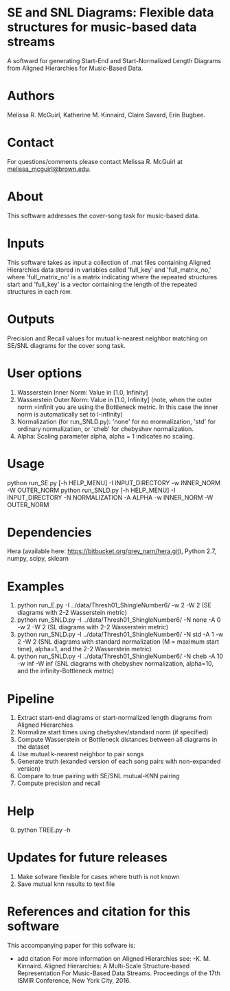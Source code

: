# SE and SNL Diagrams: Flexible  data structures for music-based data streams

A softward for generating Start-End and Start-Normalized Length Diagrams from Aligned Hierarchies  for Music-Based Data. 

# Authors
Melissa R. McGuirl, Katherine M. Kinnaird, Claire Savard, Erin Bugbee.

# Contact
For questions/comments please contact Melissa R. McGuirl at melissa_mcguirl@brown.edu.

# About
This software addresses the cover-song task for music-based data. 

# Inputs
This software takes as input a collection of .mat files containing Aligned Hierarchies data stored in variables called 'full_key' and 'full_matrix_no,' where 'full_matrix_no' is a matrix indicating where the repeated structures start and
'full_key' is a vector containing the length of the repeated structures in each row. 
  
# Outputs
Precision and Recall values for mutual k-nearest neighbor matching on SE/SNL diagrams for the cover song task. 

# User options
  1) Wasserstein Inner Norm: Value in [1.0, Infinity]
  2) Wasserstein Outer Norm: Value in [1.0, Infinity] (note, when the outer norm =infinit you are using the Bottleneck metric. In this case the inner norm is automatically set to l-infinity)
  3) Normalization (for run_SNLD.py): 'none' for no mormalization, 'std' for ordinary normalization, or 'cheb' for chebyshev normalization.
  4) Alpha: Scaling parameter alpha, alpha = 1 indicates no scaling.

# Usage
python run_SE.py [-h HELP_MENU] -I INPUT_DIRECTORY -w INNER_NORM -W OUTER_NORM
python run_SNLD.py [-h HELP_MENU] -I INPUT_DIRECTORY -N NORMALIZATION -A ALPHA -w INNER_NORM -W OUTER_NORM

# Dependencies
Hera (available here: https://bitbucket.org/grey_narn/hera.git), Python 2.7, numpy, scipy, sklearn 

# Examples
  1) python run_E.py -I ../data/Thresh01_ShingleNumber6/ -w 2 -W 2  (SE diagrams with 2-2 Wasserstein metric)
  2) python run_SNLD.py -I ../data/Thresh01_ShingleNumber6/ -N none -A 0 -w 2 -W 2  (SL diagrams with 2-2 Wasserstein metric)
  3) python run_SNLD.py -I ../data/Thresh01_ShingleNumber6/ -N std -A 1 -w 2 -W 2  (SNL diagrams with standard normalization      (M = maximum start time), alpha=1, and the 2-2 Wasserstein metric)
  4) python run_SNLD.py -I ../data/Thresh01_ShingleNumber6/ -N cheb -A 10 -w inf -W inf (SNL diagrams with chebyshev normalization, alpha=10, and the infinity-Bottleneck metric)


# Pipeline
  1) Extract start-end diagrams or start-normalized length diagrams from Aligned Hierarchies 
  2) Normalize start times using chebyshev/standard norm (if specified)
  3) Compute Wasserstein or Bottleneck distances between all diagrams in the dataset
  4) Use mutual k-nearest neighbor to pair songs
  5) Generate truth (exanded version of each song pairs with non-expanded version)
  6) Compare to true pairing with SE/SNL mutual-KNN pairing
  7) Compute precision and recall
  
  
# Help
0) python TREE.py -h

# Updates for future releases 
  1) Make sofware flexible for cases where truth is not known
  2) Save mutual knn results to text file 
  
# References and citation for this software 
This accompanying paper for this sofware is:  
- add citation 
For more information on Aligned Hierarchies see: 
-K. M. Kinnaird. Aligned Hierarchies: A Multi-Scale Structure-based Representation For Music-Based Data Streams. Proceedings of the 17th ISMIR Conference, New York City, 2016. 
